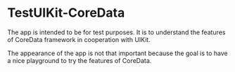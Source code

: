 # TestUIKit-CoreData
The app is intended to be for test purposes. It is to understand the features of CoreData framework in cooperation with UIKit. 

The appearance of the app is not that important because the goal is to have a nice playground to try the features of CoreData.

